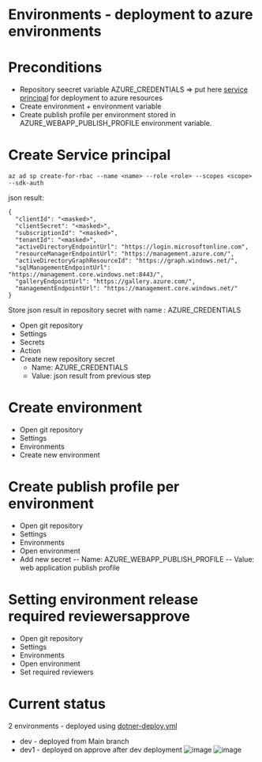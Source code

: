 # Environments - deployment to azure environments

# Preconditions
- Repository seecret variable AZURE_CREDENTIALS => put here [service principal](https://docs.microsoft.com/en-us/azure/active-directory/develop/app-objects-and-service-principals) for deployment to azure resources
- Create environment + environment variable
- Create publish profile per environment stored in AZURE_WEBAPP_PUBLISH_PROFILE environment variable.

# Create Service principal
```
az ad sp create-for-rbac --name <name> --role <role> --scopes <scope> --sdk-auth
```
json result:
```
{
  "clientId": "<masked>",
  "clientSecret": "<masked>",
  "subscriptionId": "<masked>",
  "tenantId": "<masked>",
  "activeDirectoryEndpointUrl": "https://login.microsoftonline.com",
  "resourceManagerEndpointUrl": "https://management.azure.com/",
  "activeDirectoryGraphResourceId": "https://graph.windows.net/",
  "sqlManagementEndpointUrl": "https://management.core.windows.net:8443/",
  "galleryEndpointUrl": "https://gallery.azure.com/",
  "managementEndpointUrl": "https://management.core.windows.net/"
}
```
Store json result in repository secret with name : AZURE_CREDENTIALS
- Open git repository
- Settings
- Secrets
- Action
- Create new repository secret
  - Name: AZURE_CREDENTIALS
  - Value: json result from previous step

# Create environment
  - Open git repository
  - Settings
  - Environments
  - Create new environment
  
# Create publish profile per environment
  - Open git repository
  - Settings
  - Environments
  - Open environment
  - Add new secret 
  -- Name: AZURE_WEBAPP_PUBLISH_PROFILE 
  -- Value: web application publish profile

# Setting environment release required reviewersapprove 
  - Open git repository
  - Settings
  - Environments
  - Open environment
  - Set required reviewers

# Current status
2 environments - deployed using [dotner-deploy.yml](../.github/workflows/dotnet-deploy.yml)
- dev - deployed from Main branch
- dev1 - deployed on approve after dev deployment
![image](https://user-images.githubusercontent.com/100909070/162370116-4669346e-a5a0-4d23-b24e-bbcd5a2c0404.png)
![image](https://user-images.githubusercontent.com/100909070/162372886-9d852f20-af34-4f32-9513-4757b286625a.png)


